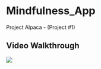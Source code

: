 # Mindfulness_App
Project Alpaca - (Project #1)


## Video Walkthrough
<a href = "https://i.imgur.com/5l38cET.gif">
   <img style = "max-width:200px;" src= "https://i.imgur.com/5l38cET.gif"> 
</a>
